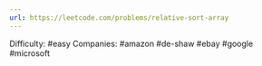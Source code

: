 ```yaml
---
url: https://leetcode.com/problems/relative-sort-array
---
```


Difficulty: #easy
Companies: #amazon #de-shaw #ebay #google #microsoft
